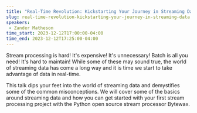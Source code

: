 ```yaml
---
title: "Real-Time Revolution: Kickstarting Your Journey in Streaming Data"
slug: real-time-revolution-kickstarting-your-journey-in-streaming-data
speakers:
 - Zander Matheson
time_start: 2023-12-12T17:00:00-04:00
time_end: 2023-12-12T17:25:00-04:00
---
```


Stream processing is hard! It's expensive! It's unnecessary! Batch is all you need! It's hard to maintain! While some of these may sound true, the world of streaming data has come a long way and it is time we start to take advantage of data in real-time. 
 
 
 
 This talk dips your feet into the world of streaming data and demystifies some of the common misconceptions. We will cover some of the basics around streaming data and how you can get started with your first stream processing project with the Python open source stream processor Bytewax.